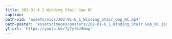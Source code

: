 ```yaml
---
title: 202-01-6 1 Winding Stair Gap NC
caption:
path-vid: 'assets/vids/202-01-6_1_Winding_Stair_Gap_NC.mp4'
path-poster: 'assets/images/posters/202-01-6_1_Winding_Stair_Gap_NC.jpg'
yt-url: 'https://youtu.be/7yTyf6J9mwg'
---
```

